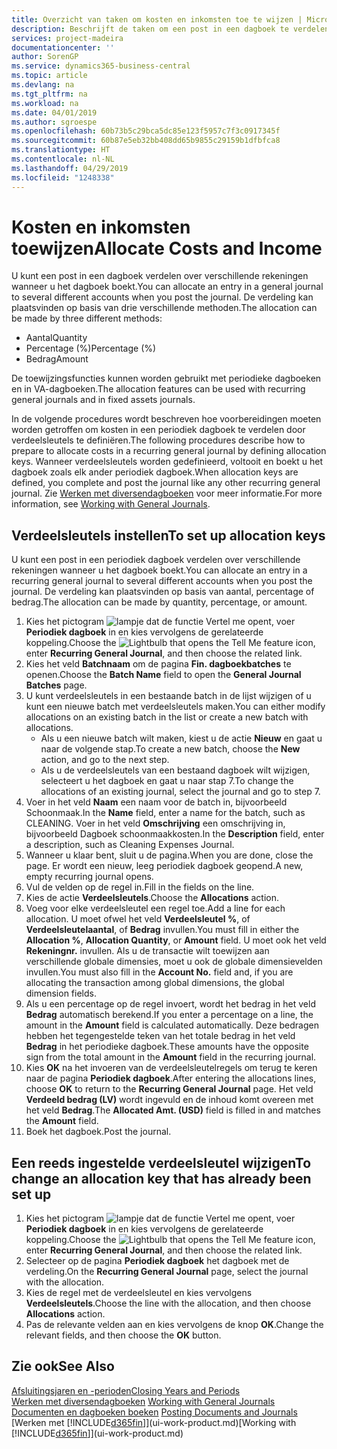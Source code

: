 ```yaml
---
title: Overzicht van taken om kosten en inkomsten toe te wijzen | Microsoft Docs
description: Beschrijft de taken om een post in een dagboek te verdelen over verschillende rekeningen wanneer u het dagboek boekt.
services: project-madeira
documentationcenter: ''
author: SorenGP
ms.service: dynamics365-business-central
ms.topic: article
ms.devlang: na
ms.tgt_pltfrm: na
ms.workload: na
ms.date: 04/01/2019
ms.author: sgroespe
ms.openlocfilehash: 60b73b5c29bca5dc85e123f5957c7f3c0917345f
ms.sourcegitcommit: 60b87e5eb32bb408dd65b9855c29159b1dfbfca8
ms.translationtype: HT
ms.contentlocale: nl-NL
ms.lasthandoff: 04/29/2019
ms.locfileid: "1248338"
---
```

# <a name="allocate-costs-and-income"></a><span data-ttu-id="9427b-103">Kosten en inkomsten toewijzen</span><span class="sxs-lookup"><span data-stu-id="9427b-103">Allocate Costs and Income</span></span>
<span data-ttu-id="9427b-104">U kunt een post in een dagboek verdelen over verschillende rekeningen wanneer u het dagboek boekt.</span><span class="sxs-lookup"><span data-stu-id="9427b-104">You can allocate an entry in a general journal to several different accounts when you post the journal.</span></span> <span data-ttu-id="9427b-105">De verdeling kan plaatsvinden op basis van drie verschillende methoden.</span><span class="sxs-lookup"><span data-stu-id="9427b-105">The allocation can be made by three different methods:</span></span>

* <span data-ttu-id="9427b-106">Aantal</span><span class="sxs-lookup"><span data-stu-id="9427b-106">Quantity</span></span>
* <span data-ttu-id="9427b-107">Percentage (%)</span><span class="sxs-lookup"><span data-stu-id="9427b-107">Percentage (%)</span></span>
* <span data-ttu-id="9427b-108">Bedrag</span><span class="sxs-lookup"><span data-stu-id="9427b-108">Amount</span></span>

<span data-ttu-id="9427b-109">De toewijzingsfuncties kunnen worden gebruikt met periodieke dagboeken en in VA-dagboeken.</span><span class="sxs-lookup"><span data-stu-id="9427b-109">The allocation features can be used with recurring general journals and in fixed assets journals.</span></span>
<!--You can also distribute the cost or revenue of a line to an intercompany partner when you post a sales or purchase document. When you post the document, a line will be posted in your general journal, and a corresponding line will be created in the intercompany outbox.-->

<span data-ttu-id="9427b-110">In de volgende procedures wordt beschreven hoe voorbereidingen moeten worden getroffen om kosten in een periodiek dagboek te verdelen door verdeelsleutels te definiëren.</span><span class="sxs-lookup"><span data-stu-id="9427b-110">The following procedures describe how to prepare to allocate costs in a recurring general journal by defining allocation keys.</span></span> <span data-ttu-id="9427b-111">Wanneer verdeelsleutels worden gedefinieerd, voltooit en boekt u het dagboek zoals elk ander periodiek dagboek.</span><span class="sxs-lookup"><span data-stu-id="9427b-111">When allocation keys are defined, you complete and post the journal like any other recurring general journal.</span></span> <span data-ttu-id="9427b-112">Zie [Werken met diversendagboeken](ui-work-general-journals.md) voor meer informatie.</span><span class="sxs-lookup"><span data-stu-id="9427b-112">For more information, see [Working with General Journals](ui-work-general-journals.md).</span></span>

## <a name="to-set-up-allocation-keys"></a><span data-ttu-id="9427b-113">Verdeelsleutels instellen</span><span class="sxs-lookup"><span data-stu-id="9427b-113">To set up allocation keys</span></span>
<span data-ttu-id="9427b-114">U kunt een post in een periodiek dagboek verdelen over verschillende rekeningen wanneer u het dagboek boekt.</span><span class="sxs-lookup"><span data-stu-id="9427b-114">You can allocate an entry in a recurring general journal to several different accounts when you post the journal.</span></span> <span data-ttu-id="9427b-115">De verdeling kan plaatsvinden op basis van aantal, percentage of bedrag.</span><span class="sxs-lookup"><span data-stu-id="9427b-115">The allocation can be made by quantity, percentage, or amount.</span></span>
1. <span data-ttu-id="9427b-116">Kies het pictogram ![lampje dat de functie Vertel me opent](media/ui-search/search_small.png "Vertel me wat u wilt doen"), voer **Periodiek dagboek** in en kies vervolgens de gerelateerde koppeling.</span><span class="sxs-lookup"><span data-stu-id="9427b-116">Choose the ![Lightbulb that opens the Tell Me feature](media/ui-search/search_small.png "Tell me what you want to do") icon, enter **Recurring General Journal**, and then choose the related link.</span></span>
2. <span data-ttu-id="9427b-117">Kies het veld **Batchnaam** om de pagina **Fin. dagboekbatches** te openen.</span><span class="sxs-lookup"><span data-stu-id="9427b-117">Choose the **Batch Name** field to open the **General Journal Batches** page.</span></span>
3. <span data-ttu-id="9427b-118">U kunt verdeelsleutels in een bestaande batch in de lijst wijzigen of u kunt een nieuwe batch met verdeelsleutels maken.</span><span class="sxs-lookup"><span data-stu-id="9427b-118">You can either modify allocations on an existing batch in the list or create a new batch with allocations.</span></span>
   * <span data-ttu-id="9427b-119">Als u een nieuwe batch wilt maken, kiest u de actie **Nieuw** en gaat u naar de volgende stap.</span><span class="sxs-lookup"><span data-stu-id="9427b-119">To create a new batch, choose the **New** action, and go to the next step.</span></span>
   * <span data-ttu-id="9427b-120">Als u de verdeelsleutels van een bestaand dagboek wilt wijzigen, selecteert u het dagboek en gaat u naar stap 7.</span><span class="sxs-lookup"><span data-stu-id="9427b-120">To change the allocations of an existing journal, select the journal and go to step 7.</span></span>    
4. <span data-ttu-id="9427b-121">Voer in het veld **Naam** een naam voor de batch in, bijvoorbeeld Schoonmaak.</span><span class="sxs-lookup"><span data-stu-id="9427b-121">In the **Name** field, enter a name for the batch, such as CLEANING.</span></span> <span data-ttu-id="9427b-122">Voer in het veld **Omschrijving** een omschrijving in, bijvoorbeeld Dagboek schoonmaakkosten.</span><span class="sxs-lookup"><span data-stu-id="9427b-122">In the **Description** field, enter a description, such as Cleaning Expenses Journal.</span></span>
5. <span data-ttu-id="9427b-123">Wanneer u klaar bent, sluit u de pagina.</span><span class="sxs-lookup"><span data-stu-id="9427b-123">When you are done, close the page.</span></span> <span data-ttu-id="9427b-124">Er wordt een nieuw, leeg periodiek dagboek geopend.</span><span class="sxs-lookup"><span data-stu-id="9427b-124">A new, empty recurring journal opens.</span></span>
6. <span data-ttu-id="9427b-125">Vul de velden op de regel in.</span><span class="sxs-lookup"><span data-stu-id="9427b-125">Fill in the fields on the line.</span></span>
7. <span data-ttu-id="9427b-126">Kies de actie **Verdeelsleutels**.</span><span class="sxs-lookup"><span data-stu-id="9427b-126">Choose the **Allocations** action.</span></span>
8. <span data-ttu-id="9427b-127">Voeg voor elke verdeelsleutel een regel toe.</span><span class="sxs-lookup"><span data-stu-id="9427b-127">Add a line for each allocation.</span></span> <span data-ttu-id="9427b-128">U moet ofwel het veld **Verdeelsleutel %**, of **Verdeelsleutelaantal**, of **Bedrag** invullen.</span><span class="sxs-lookup"><span data-stu-id="9427b-128">You must fill in either the **Allocation %**, **Allocation Quantity**, or **Amount** field.</span></span> <span data-ttu-id="9427b-129">U moet ook het veld **Rekeningnr.** invullen. Als u de transactie wilt toewijzen aan verschillende globale dimensies, moet u ook de globale dimensievelden invullen.</span><span class="sxs-lookup"><span data-stu-id="9427b-129">You must also fill in the **Account No.** field and, if you are allocating the transaction among global dimensions, the global dimension fields.</span></span>
9. <span data-ttu-id="9427b-130">Als u een percentage op de regel invoert, wordt het bedrag in het veld **Bedrag** automatisch berekend.</span><span class="sxs-lookup"><span data-stu-id="9427b-130">If you enter a percentage on a line, the amount in the **Amount** field is calculated automatically.</span></span> <span data-ttu-id="9427b-131">Deze bedragen hebben het tegengestelde teken van het totale bedrag in het veld **Bedrag** in het periodieke dagboek.</span><span class="sxs-lookup"><span data-stu-id="9427b-131">These amounts have the opposite sign from the total amount in the **Amount** field in the recurring journal.</span></span>
10. <span data-ttu-id="9427b-132">Kies **OK** na het invoeren van de verdeelsleutelregels om terug te keren naar de pagina **Periodiek dagboek**.</span><span class="sxs-lookup"><span data-stu-id="9427b-132">After entering the allocations lines, choose **OK** to return to the **Recurring General Journal** page.</span></span> <span data-ttu-id="9427b-133">Het veld **Verdeeld bedrag (LV)** wordt ingevuld en de inhoud komt overeen met het veld **Bedrag**.</span><span class="sxs-lookup"><span data-stu-id="9427b-133">The **Allocated Amt. (USD)** field is filled in and matches the **Amount** field.</span></span>
11. <span data-ttu-id="9427b-134">Boek het dagboek.</span><span class="sxs-lookup"><span data-stu-id="9427b-134">Post the journal.</span></span>

## <a name="to-change-an-allocation-key-that-has-already-been-set-up"></a><span data-ttu-id="9427b-135">Een reeds ingestelde verdeelsleutel wijzigen</span><span class="sxs-lookup"><span data-stu-id="9427b-135">To change an allocation key that has already been set up</span></span>
1. <span data-ttu-id="9427b-136">Kies het pictogram ![lampje dat de functie Vertel me opent](media/ui-search/search_small.png "Vertel me wat u wilt doen"), voer **Periodiek dagboek** in en kies vervolgens de gerelateerde koppeling.</span><span class="sxs-lookup"><span data-stu-id="9427b-136">Choose the ![Lightbulb that opens the Tell Me feature](media/ui-search/search_small.png "Tell me what you want to do") icon, enter **Recurring General Journal**, and then choose the related link.</span></span>
2. <span data-ttu-id="9427b-137">Selecteer op de pagina **Periodiek dagboek** het dagboek met de verdeling.</span><span class="sxs-lookup"><span data-stu-id="9427b-137">On the **Recurring General Journal** page, select the journal with the allocation.</span></span>
3. <span data-ttu-id="9427b-138">Kies de regel met de verdeelsleutel en kies vervolgens **Verdeelsleutels**.</span><span class="sxs-lookup"><span data-stu-id="9427b-138">Choose the line with the allocation, and then choose **Allocations** action.</span></span>
4. <span data-ttu-id="9427b-139">Pas de relevante velden aan en kies vervolgens de knop **OK**.</span><span class="sxs-lookup"><span data-stu-id="9427b-139">Change the relevant fields, and then choose the **OK** button.</span></span>

## <a name="see-also"></a><span data-ttu-id="9427b-140">Zie ook</span><span class="sxs-lookup"><span data-stu-id="9427b-140">See Also</span></span>
[<span data-ttu-id="9427b-141">Afsluitingsjaren en -perioden</span><span class="sxs-lookup"><span data-stu-id="9427b-141">Closing Years and Periods</span></span>](year-close-years-periods.md)  
<span data-ttu-id="9427b-142">[Werken met diversendagboeken](ui-work-general-journals.md)  </span><span class="sxs-lookup"><span data-stu-id="9427b-142">[Working with General Journals](ui-work-general-journals.md)  </span></span>  
<span data-ttu-id="9427b-143">[Documenten en dagboeken boeken](ui-post-documents-journals.md)  </span><span class="sxs-lookup"><span data-stu-id="9427b-143">[Posting Documents and Journals](ui-post-documents-journals.md)  </span></span>  
<span data-ttu-id="9427b-144">[Werken met [!INCLUDE[d365fin](includes/d365fin_md.md)]](ui-work-product.md)</span><span class="sxs-lookup"><span data-stu-id="9427b-144">[Working with [!INCLUDE[d365fin](includes/d365fin_md.md)]](ui-work-product.md)</span></span>
